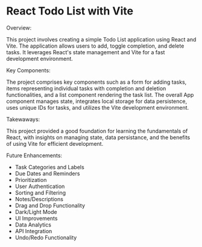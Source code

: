 # React Todo List with Vite

Overview:

This project involves creating a simple Todo List application using React and Vite. The application allows users to add, toggle completion, and delete tasks. It leverages React's state management and Vite for a fast development environment.

Key Components: 

The project comprises key components such as a form for adding tasks, items representing individual tasks with completion and deletion functionalities, and a list component rendering the task list. The overall App component manages state, integrates local storage for data persistence, uses unique IDs for tasks, and utilizes the Vite development environment. 

Takewaways: 

This project provided a good foundation for learning the fundamentals of React, with insights on managing state, data persistance, and the benefits of using Vite for efficient development.

Future Enhancements:

- Task Categories and Labels
- Due Dates and Reminders
- Prioritization
- User Authentication
- Sorting and Filtering
- Notes/Descriptions
- Drag and Drop Functionality
- Dark/Light Mode
- UI Improvements
- Data Analytics
- API Integration
- Undo/Redo Functionality
